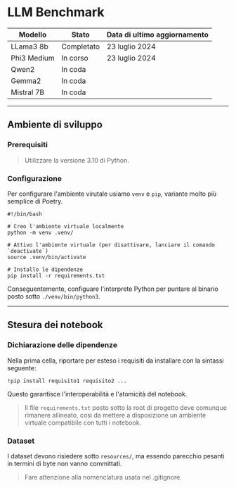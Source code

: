 # LLM Benchmark

| Modello     | Stato      | Data di ultimo aggiornamento |
|-------------|------------|------------------------------|
| LLama3 8b   | Completato | 23 luglio 2024               |
| Phi3 Medium | In corso   | 23 luglio 2024               |
| Qwen2       | In coda    |                              |
| Gemma2      | In coda    |                              |
| Mistral 7B  | In coda    |                              |



---

## Ambiente di sviluppo

### Prerequisiti

> Utilizzare la versione 3.10 di Python.

### Configurazione

Per configurare l'ambiente virutale usiamo `venv` e `pip`, variante molto più semplice di Poetry.

```shell
#!/bin/bash

# Creo l'ambiente virtuale localmente
python -m venv .venv/

# Attivo l'ambiente virtuale (per disattivare, lanciare il comando `deactivate`)
source .venv/bin/activate

# Installo le dipendenze
pip install -r requirements.txt
```

Conseguentemente, configuare l'interprete Python per puntare al binario posto sotto `./venv/bin/python3`.

---

## Stesura dei notebook

### Dichiarazione delle dipendenze

Nella prima cella, riportare per esteso i requisiti da installare con la sintassi seguente:

```jupyter
!pip install requisito1 requisito2 ...
```

Questo garantisce l'interoperabilità e l'atomicità del notebook.

> Il file `requirements.txt` posto sotto la root di progetto deve comunque rimanere allineato, così da mettere a
> disposizione un ambiente virtuale compatibile con tutti i notebook.

### Dataset

I dataset devono risiedere sotto `resources/`, ma essendo parecchio pesanti in termini di byte non vanno committati.

> Fare attenzione alla nomenclatura usata nel .gitignore.
